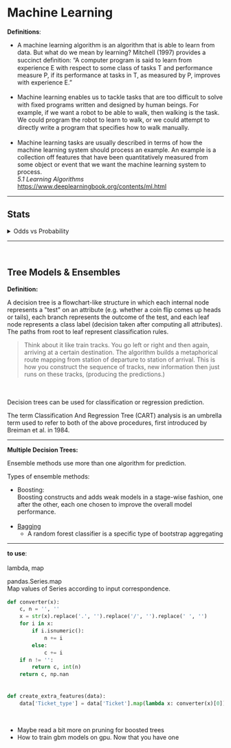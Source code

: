 

# Machine Learning



**Definitions**: 

- A machine learning algorithm is an algorithm that is able to learn from data. But what do we mean by learning? Mitchell (1997) provides a succinct deﬁnition: “A computer program is said to learn from experience E with respect to some class of tasks T and performance measure P, if its performance at tasks in T, as measured by P, improves with experience E.” <br> <br>
- Machine learning enables us to tackle tasks that are too difficult to solve with ﬁxed programs written and designed by human beings.  For example, if we want a robot to be able to walk, then walking is the task. We could program the robot to learn to walk, or we could attempt to directly write a program that speciﬁes how to walk manually. <br><br>
- Machine learning tasks are usually described in terms of how the machine learning system should process an example. An example is a collection off features that have been quantitatively measured from some object or event that we want the machine learning system to process.
  <br>*5.1 Learning Algorithms* https://www.deeplearningbook.org/contents/ml.html
  
---
## Stats

<details>
  <summary>Odds vs Probability</summary>
  
  
[Odds vs Probability](https://www.youtube.com/watch?v=ARfXDSkQf1Y)
![Odds vs Probability](images/1.png)<br>
Above odds, below probability.<br>
![Odds vs Probability](images/2.png)
<br>
From probability to odds: <br>
0.625/0.375
<br>
</details>

---
<br>

## Tree Models & Ensembles 


**Definition:**


A decision tree is a flowchart-like structure in which each internal node represents a "test" on an attribute (e.g. whether a coin flip comes up heads or tails), each branch represents the outcome of the test, and each leaf node represents a class label (decision taken after computing all attributes). The paths from root to leaf represent classification rules.

> Think about it like train tracks. You go left or right and then again, arriving at a certain destination. The algorithm builds a metaphorical route mapping from station of departure to station of arrival. This is how you construct the sequence of tracks, new information then just runs on these tracks, (producing the predictions.) 

<br>
<br>
Decision trees can be used for classification or regression prediction.

The term Classification And Regression Tree (CART) analysis is an umbrella term used to refer to both of the above procedures, first introduced by Breiman et al. in 1984.

---

**Multiple Decision Trees:**

Ensemble methods use more than one algorithm for prediction. 

Types of ensemble methods: 
- Boosting: <br>
    Boosting constructs and adds weak models in a stage-wise fashion, one after the other, each one chosen to improve the overall model performance.
  <br><br>
- [Bagging](https://blog.mlreview.com/gradient-boosting-from-scratch-1e317ae4587d)
    - A random forest classifier is a specific type of bootstrap aggregating
---

**to use**: <Br><Br>
lambda, map 

pandas.Series.map
<Br>
Map values of Series according to input correspondence.
```python
def converter(x):
    c, n = '', ''
    x = str(x).replace('.', '').replace('/', '').replace(' ', '')
    for i in x:
        if i.isnumeric():
            n += i
        else:
            c += i
    if n != '':
        return c, int(n)
    return c, np.nan


def create_extra_features(data):
    data['Ticket_type'] = data['Ticket'].map(lambda x: converter(x)[0])
```
<br>

- Maybe read a bit more on pruning for boosted trees
- How to train gbm models on gpu. Now that you have one 

